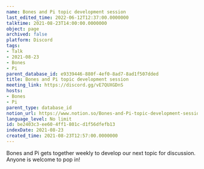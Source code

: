```yaml
---
name: Bones and Pi topic development session
last_edited_time: 2022-06-12T12:37:00.0000000
talktime: 2021-08-23T14:00:00.0000000
object: page
archived: false
platform: Discord
tags:
- Talk
- 2021-08-23
- Bones
- Pi
parent_database_id: e9339446-880f-4ef0-8ad7-8ad1f507dded
title: Bones and Pi topic development session
meeting_link: https://discord.gg/vE7QUXGDnS
hosts:
- Bones
- Pi
parent_type: database_id
notion_url: https://www.notion.so/Bones-and-Pi-topic-development-session-be2403c3ee604ff1801cd1f56dfefb13
language_level: No limit
id: be2403c3-ee60-4ff1-801c-d1f56dfefb13
indexDate: 2021-08-23
created_time: 2021-08-23T12:57:00.0000000
---
```


Bones and Pi gets together weekly to develop our next topic for discussion.
Anyone is welcome to pop in!










